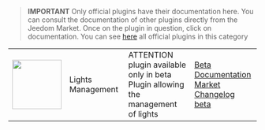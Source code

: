 
>**IMPORTANT**
>Only official plugins have their documentation here. You can consult the documentation of other plugins directly from the Jeedom Market. Once on the plugin in question, click on documentation.
>You can see [here](https://market.jeedom.com/index.php?v=d&p=market&type=plugin&categorie=lightmanager) all official plugins in this category


| | | | |
|--- | --- | --- | ---|
|<img src="./beta/._icon.png" class="pluginLogo" width="100" />|Lights Management|ATTENTION plugin available only in beta<br/>Plugin allowing the management of lights|[Beta Documentation](./beta/index.md)<br/>[Market](https://market.jeedom.com/index.php?v=d&p=market_display&id=4199)<br/>[Changelog beta](./beta/changelog.md)|
